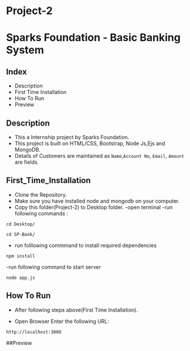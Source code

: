 # Project-2
# Sparks Foundation - Basic Banking System

## Index
- Description
- First Time Installation
- How To Run
- Preview

## Description
- This a Internship project by Sparks Foundation.
- This project is built on HTML/CSS, Bootstrap, Node Js,Ejs and MongoDB.
- Details of Customers are maintained as `Name`,`Account No`, `Email`, `Amount` are fields.

## First_Time_Installation
- Clone the Repository.
- Make sure you have installed node and mongodb on your computer.
- Copy this folder(Project-2) to Desktop folder.
-open terminal
-run following commands :
```
cd Desktop/
```
```
cd SP-Bank/
```

- run folllowing commmand to install required dependencies
```
npm install 
```




-run following command to start server
```
node app.js
```


## How To Run
- After following steps above(First Time Installation).

- Open Browser Enter the following URL:
```
http://localhost:3000
```
##Preview


 
